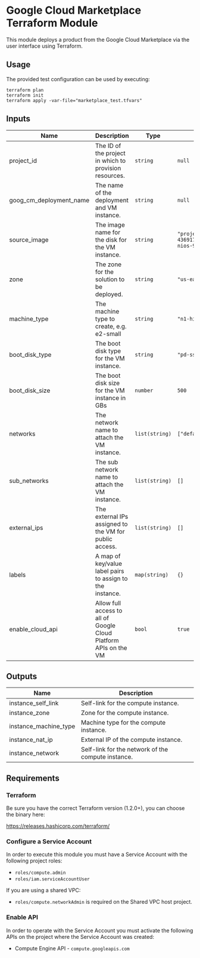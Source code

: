 # Google Cloud Marketplace Terraform Module

This module deploys a product from the Google Cloud Marketplace via the user interface using Terraform.

## Usage
The provided test configuration can be used by executing:

```
terraform plan 
terraform init
terraform apply -var-file="marketplace_test.tfvars"
```

## Inputs
| Name | Description | Type | Default | Required |
|------|-------------|------|---------|----------|
| project_id | The ID of the project in which to provision resources. | `string` | `null` | yes |
| goog_cm_deployment_name | The name of the deployment and VM instance. | `string` | `null` | yes |
| source_image | The image name for the disk for the VM instance. | `string` | `"projects/infoblox-public-436917/global/images/infoblox-nios-906-53318-byol"` | yes |
| zone | The zone for the solution to be deployed. | `string` | `"us-east1-b"` | no |
| machine_type | The machine type to create, e.g. e2-small | `string` | `"n1-highmem-8"` | no |
| boot_disk_type | The boot disk type for the VM instance. | `string` | `"pd-ssd"` | no |
| boot_disk_size | The boot disk size for the VM instance in GBs | `number` | `500` | no |
| networks | The network name to attach the VM instance. | `list(string)` | `["default"]` | no |
| sub_networks | The sub network name to attach the VM instance. | `list(string)` | `[]` | no |
| external_ips | The external IPs assigned to the VM for public access. | `list(string)` | `[]` | no |
| labels | A map of key/value label pairs to assign to the instance. | `map(string)` | `{}` | no |
| enable_cloud_api | Allow full access to all of Google Cloud Platform APIs on the VM | `bool` | `true` | no |

## Outputs

| Name | Description |
|------|-------------|
| instance_self_link | Self-link for the compute instance. |
| instance_zone | Zone for the compute instance. |
| instance_machine_type | Machine type for the compute instance. |
| instance_nat_ip | External IP of the compute instance. |
| instance_network | Self-link for the network of the compute instance. |

## Requirements
### Terraform

Be sure you have the correct Terraform version (1.2.0+), you can choose the binary here:

https://releases.hashicorp.com/terraform/

### Configure a Service Account
In order to execute this module you must have a Service Account with the following project roles:

- `roles/compute.admin`
- `roles/iam.serviceAccountUser`

If you are using a shared VPC:

- `roles/compute.networkAdmin` is required on the Shared VPC host project.

### Enable API
In order to operate with the Service Account you must activate the following APIs on the project where the Service Account was created:

- Compute Engine API - `compute.googleapis.com`
